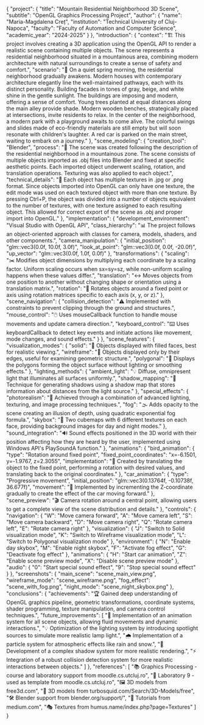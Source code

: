 {
 "project": {
   "title": "Mountain Residential Neighborhood 3D Scene",
   "subtitle": "OpenGL Graphics Processing Project",
   "author": {
     "name": "Maria-Magdalena Creț",
     "institution": "Technical University of Cluj-Napoca",
     "faculty": "Faculty of Automation and Computer Science",
     "academic_year": "2024-2025"
   }
 },
 "introduction": {
   "context": "🏗️ This project involves creating a 3D application using the OpenGL API to render a realistic scene containing multiple objects. The scene represents a residential neighborhood situated in a mountainous area, combining modern architecture with natural surroundings to create a sense of safety and comfort.",
   "scenario": "🌄 On a quiet spring morning, the residential neighborhood gradually awakens. Modern houses with contemporary architecture elegantly line the well-maintained pathways, each with its distinct personality. Building facades in tones of gray, beige, and white shine in the gentle sunlight. The buildings are imposing and modern, offering a sense of comfort. Young trees planted at equal distances along the main alley provide shade. Modern wooden benches, strategically placed at intersections, invite residents to relax. In the center of the neighborhood, a modern park with a playground awaits to come alive. The colorful swings and slides made of eco-friendly materials are still empty but will soon resonate with children's laughter. A red car is parked on the main street, waiting to embark on a journey."
 },
 "scene_modeling": {
   "creation_tool": "Blender",
   "process": "🏢 The scene was created following the description of the residential neighborhood in a mountainous zone. The scene consists of multiple objects imported as .obj files into Blender and fixed at specific aesthetic points. Each imported object underwent scaling, rotation, and translation operations. Texturing was also applied to each object.",
   "technical_details": "📐 Each object has multiple textures in .jpg or .png format. Since objects imported into OpenGL can only have one texture, the edit mode was used on each textured object with more than one texture. By pressing Ctrl+P, the object was divided into a number of objects equivalent to the number of textures, with one texture assigned to each resulting object. This allowed for correct export of the scene as .obj and proper import into OpenGL."
 },
 "implementation": {
   "development_environment": "Visual Studio with OpenGL API",
   "class_hierarchy": "📊 The project follows an object-oriented approach with classes for camera, models, shaders, and other components.",
   "camera_manipulation": {
     "initial_position": "glm::vec3(0.0f, 10.0f, 3.0f)",
     "look_at_point": "glm::vec3(0.0f, 0.0f, -20.0f)",
     "up_vector": "glm::vec3(0.0f, 1.0f, 0.0f)"
   },
   "transformations": {
     "scaling": "✂️ Modifies object dimensions by multiplying each coordinate by a scaling factor. Uniform scaling occurs when sx=sy=sz, while non-uniform scaling happens when these values differ.",
     "translation": "↔️ Moves objects from one position to another without changing shape or orientation using a translation matrix.",
     "rotation": "🔄 Rotates objects around a fixed point or axis using rotation matrices specific to each axis (x, y, or z)."
   },
   "scene_navigation": {
     "collision_detection": "⚠️ Implemented with constraints to prevent clipping through the ground and structures.",
     "mouse_control": "🖱️ Uses mouseCallback function to handle mouse movements and update camera direction.",
     "keyboard_control": "⌨️ Uses keyboardCallback to detect key events and initiate actions like movement, mode changes, and sound effects."
   }
 },
 "scene_features": {
   "visualization_modes": {
     "solid": "🧊 Objects displayed with filled faces, best for realistic viewing.",
     "wireframe": "📡 Objects displayed only by their edges, useful for examining geometric structure.",
     "polygonal": "🔷 Displays the polygons forming the object surface without lighting or smoothing effects."
   },
   "lighting_methods": {
     "ambient_light": "💡 Diffuse, omnipresent light that illuminates all surfaces uniformly.",
     "shadow_mapping": "👥 Technique for generating shadows using a shadow map that stores information about distances from the light source."
   },
   "special_effects": {
     "photorealism": "📸 Achieved through a combination of advanced lighting, texturing, and image processing techniques.",
     "fog": "🌫️ Adds opacity to the scene creating an illusion of depth, using quadratic exponential fog formula.",
     "skybox": "🌌 Two cubemaps with 6 different textures on each face, providing background images for day and night modes."
   },
   "sound_integration": "🔊 Sound effects positioned in the 3D world with their position affecting how they are heard by the user, implemented using Windows API's PlaySoundA function."
 },
 "animations": {
   "bird_animation": {
     "type": "Rotation around fixed point",
     "fixed_point_coordinates": "x=-6.1501, y=-1.9767, z=2.3055",
     "implementation": "🦅 Created by translating the object to the fixed point, performing a rotation with desired values, and translating back to the original coordinates."
   },
   "car_animation": {
     "type": "Progressive movement",
     "initial_position": "glm::vec3(0.13764f, -0.10738f, 36.677f)",
     "movement": "🚗 Implemented by incrementing the Z-coordinate gradually to create the effect of the car moving forward."
   },
   "scene_preview": "🎬 Camera rotation around a central point, allowing users to get a complete view of the scene distribution and details."
 },
 "controls": {
   "navigation": {
     "W": "Move camera forward",
     "A": "Move camera left",
     "S": "Move camera backward",
     "D": "Move camera right",
     "Q": "Rotate camera left",
     "E": "Rotate camera right"
   },
   "visualization": {
     "J": "Switch to Solid visualization mode",
     "K": "Switch to Wireframe visualization mode",
     "L": "Switch to Polygonal visualization mode"
   },
   "environment": {
     "N": "Enable day skybox",
     "M": "Enable night skybox",
     "F": "Activate fog effect",
     "G": "Deactivate fog effect"
   },
   "animations": {
     "H": "Start car animation",
     "Z": "Enable scene preview mode",
     "X": "Disable scene preview mode"
   },
   "audio": {
     "0": "Start special sound effect",
     "9": "Stop special sound effect"
   }
 },
 "screenshots": {
   "main_scene": "scene_main_view.png",
   "wireframe_mode": "scene_wireframe.png",
   "fog_effect": "scene_with_fog.png",
   "night_mode": "scene_night_skybox.png"
 },
 "conclusions": {
   "achievements": "🏆 Gained deep understanding of OpenGL graphics pipeline, geometric transformations, coordinate systems, shader programming, texture manipulation, and camera control techniques.",
   "future_improvements": [
     "🔄 Implementation of an animation system for all scene objects, allowing fluid movements and dynamic interactions.",
     "💡 Optimization of the lighting system by introducing spotlight sources to simulate more realistic lamp light.",
     "🌧️ Implementation of a particle system for atmospheric effects like rain and snow.",
     "👤 Development of a complex shadow system for more realistic rendering.",
     "⚡ Integration of a robust collision detection system for more realistic interactions between objects."
   ]
 },
 "references": [
   "📚 Graphics Processing - course and laboratory support from moodle.cs.utcluj.ro",
   "🧪 Laboratory 9 - used as template from moodle.cs.utcluj.ro",
   "🖼️ 3D models from free3d.com",
   "🎨 3D models from turbosquid.com/Search/3D-Models/free",
   "🛠️ Blender support from blender.org/support/",
   "📝 Tutorials from medium.com",
   "🎭 Textures from humus.name/index.php?page=Textures"
 ]
}
